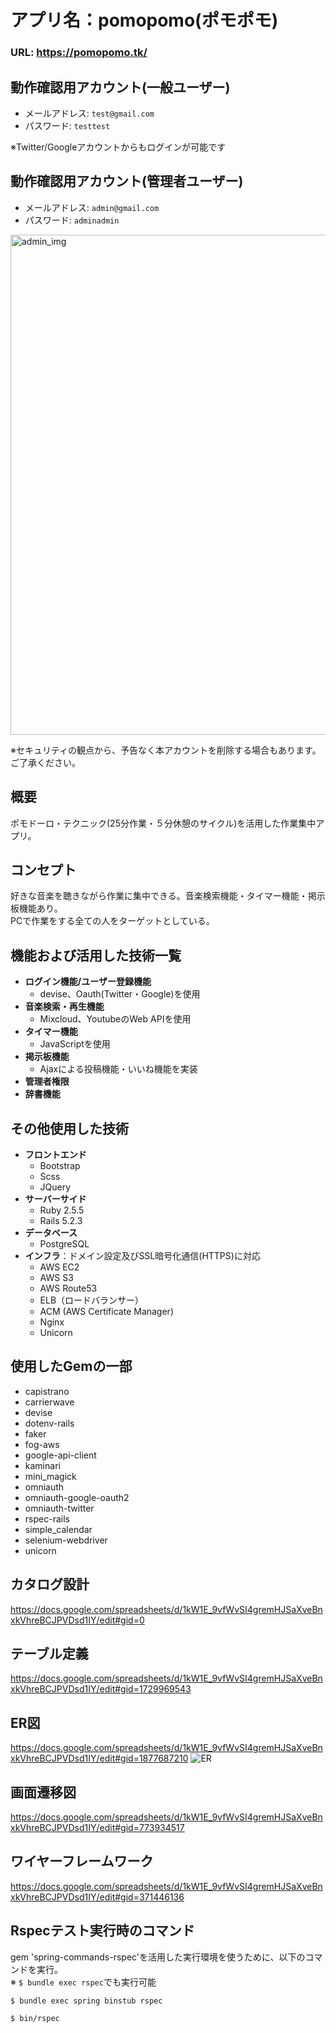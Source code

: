 # アプリ名：pomopomo(ポモポモ)
### URL: https://pomopomo.tk/

## 動作確認用アカウント(一般ユーザー)
- メールアドレス: `test@gmail.com`
- パスワード: `testtest`  

※Twitter/Googleアカウントからもログインが可能です

## 動作確認用アカウント(管理者ユーザー)
- メールアドレス: `admin@gmail.com`  
- パスワード: `adminadmin`  

<img width="800" alt="admin_img" src="https://user-images.githubusercontent.com/11900792/59001818-0d629500-884b-11e9-968f-0b13da342e5a.png">

※セキュリティの観点から、予告なく本アカウントを削除する場合もあります。
ご了承ください。

## 概要
ポモドーロ・テクニック(25分作業・５分休憩のサイクル)を活用した作業集中アプリ。

## コンセプト
好きな音楽を聴きながら作業に集中できる。音楽検索機能・タイマー機能・掲示板機能あり。  
PCで作業をする全ての人をターゲットとしている。

## 機能および活用した技術一覧
- **ログイン機能/ユーザー登録機能**
    - devise、Oauth(Twitter・Google)を使用
- **音楽検索・再生機能**
    - Mixcloud、YoutubeのWeb APIを使用
- **タイマー機能**
    - JavaScriptを使用
- **掲示板機能**
    - Ajaxによる投稿機能・いいね機能を実装
- **管理者権限**
- **辞書機能**

## その他使用した技術
- **フロントエンド**
    - Bootstrap
    - Scss
    - JQuery
- **サーバーサイド**
    - Ruby 2.5.5
    - Rails 5.2.3
- **データベース**
    - PostgreSQL
- **インフラ**：ドメイン設定及びSSL暗号化通信(HTTPS)に対応
    - AWS EC2
    - AWS S3
    - AWS Route53
    - ELB（ロードバランサー）
    - ACM (AWS Certificate Manager)
    - Nginx
    - Unicorn    

## 使用したGemの一部
- capistrano
- carrierwave
- devise
- dotenv-rails
- faker
- fog-aws
- google-api-client
- kaminari
- mini_magick
- omniauth
- omniauth-google-oauth2
- omniauth-twitter
- rspec-rails
- simple_calendar
- selenium-webdriver
- unicorn

## カタログ設計
https://docs.google.com/spreadsheets/d/1kW1E_9vfWvSI4gremHJSaXveBnxkVhreBCJPVDsd1IY/edit#gid=0

## テーブル定義
https://docs.google.com/spreadsheets/d/1kW1E_9vfWvSI4gremHJSaXveBnxkVhreBCJPVDsd1IY/edit#gid=1729969543

## ER図
https://docs.google.com/spreadsheets/d/1kW1E_9vfWvSI4gremHJSaXveBnxkVhreBCJPVDsd1IY/edit#gid=1877687210
![ER](https://user-images.githubusercontent.com/11900792/58610196-9165cb80-82e5-11e9-8cb5-2bde3ac4b300.jpg)

## 画面遷移図
https://docs.google.com/spreadsheets/d/1kW1E_9vfWvSI4gremHJSaXveBnxkVhreBCJPVDsd1IY/edit#gid=773934517

## ワイヤーフレームワーク
https://docs.google.com/spreadsheets/d/1kW1E_9vfWvSI4gremHJSaXveBnxkVhreBCJPVDsd1IY/edit#gid=371446136

## Rspecテスト実行時のコマンド
gem 'spring-commands-rspec'を活用した実行環境を使うために、以下のコマンドを実行。  
※ `$ bundle exec rspec`でも実行可能

```
$ bundle exec spring binstub rspec
```
```
$ bin/rspec
```


